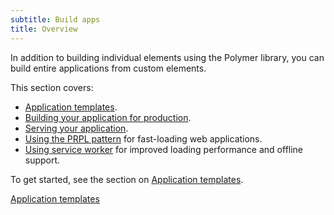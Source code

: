 ```yaml
---
subtitle: Build apps
title: Overview
---
```


In addition to building individual elements using the Polymer library, you can
build entire applications from custom elements. 

This section covers:

-   [Application templates](templates).
-   [Building your application for production](build-for-production).
-   [Serving your application](serve).
-   [Using the PRPL pattern](prpl) for fast-loading web applications.
-   [Using service worker](service-worker) for improved loading performance and offline support.

To get started, see the section on [Application templates](templates).

<a href="templates" class="blue-button">Application templates
</a>
